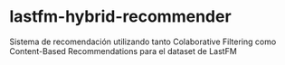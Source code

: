 # lastfm-hybrid-recommender
Sistema de recomendación utilizando tanto Colaborative Filtering como Content-Based Recommendations para el dataset de LastFM
